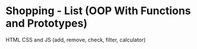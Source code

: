 # Shopping - List (OOP With Functions and Prototypes)
HTML CSS and JS (add, remove, check, filter, calculator)
